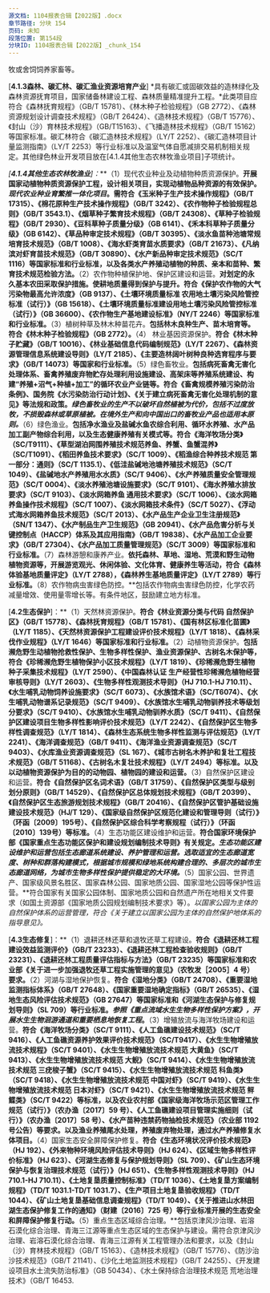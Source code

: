 ```yaml
---
源文档: 1104报表合辑【2022版】.docx
章节路径: 分块 154
页码: 未知
段落位置: 第154段
分块ID: 1104报表合辑【2022版】_chunk_154
---
```


牧或舍饲饲养家畜等。

[**4.1.3森林、碳汇林、碳汇渔业资源培育产业**] *具有碳汇或固碳效益的造林绿化及森林资源抚育项目，国家储备林建设工程、森林质量精准提升工程。*此类项目应符合《森林抚育规程》（GB/T 15781）、《林木种子检验规程》（GB 2772）、《森林资源规划设计调查技术规程》（GB/T 26424）、《造林技术规程》（GB/T 15776）、《封山（沙）育林技术规程》（GB/T15163）、《飞播造林技术规程》（GB/T 15162）等国家标准。碳汇林符合《碳汇造林技术规程》（LY/T 2252）、《碳汇造林项目计量监测指南》（LY/T 2253）等行业标准以及温室气体自愿减排交易机制相关规定。其他绿色林业开发项目放在[4.1.4其他生态农林牧渔业项目]子项统计。

*[****4.1.4其他生态农林牧渔业****]：***（1）现代农业种业及动植物种质资源保护。**开展国家动植物种质资源保护工程，设计相关项目，实现动植物品种资源的有效保护。*现代农业种业育繁推一体化项目*。需符合《玉米种子生产技术操作规程》（GB/T 17315）、《棉花原种生产技术操作规程》（GB/T 3242）、《农作物种子检验规程总则》（GB/T 3543.1）、《烟草种子繁育技术规程》（GB/T 24308）、《草种子检验规程》（GB/T 2930）、《豆科草种子质量分级》（GB 6141）、《禾本科草种子质量分级》（GB 6142）、《草品种审定技术规程》（GB/T 30395）、《淡水鱼苗种池塘常规培育技术规范》（GB/T 1008）、《海水虾类育苗水质要求》（GB/T 21673）、《凡纳滨对虾育苗技术规范》（GB/T 30890）、《水产新品种审定技术规范》（SC/T 1116）等国家标准和行业标准，以及各类水产养殖动植物的种质、亲本和苗种、繁育技术规范检验方法。**（2）农作物种植保护地、保护区建设和运营。**对划定的永久基本农田采取保护措施。使耕地质量得到保护与提升。符合《保护农作物的大气污染物最高允许浓度》（GB 9137）、《土壤环境质量标准 农用地土壤污染风险管控标准（试行）》（GB 15618）、《土壤环境质量标准建设用地土壤污染风险管控标准（试行）》（GB 36600）、《农作物生产基地建设标准》（NY/T 2246）等国家标准和行业标准。**（3）植树种草及林木种苗花卉。**包括林木良种生产、苗木培育等。符合《林木种子检验规程》（GB 2772）。**（4） 林业基因资源保护。**符合《林木种子贮藏》（GB/T 10016）、《林业基础信息代码编制规范》（LY/T 2267）、《森林资源管理信息系统建设导则》（LY/T 2185）、《主要造林阔叶树种良种选育程序与要求》（GB/T 14073）等国家和行业标准。**（5）绿色畜牧业。**包括病死畜禽无害化处理体系、畜禽养殖废弃物贮存处理利用设施建设、高架床等养殖系统建设、构建“养殖+沼气+种植+加工”的循环农业产业链等。符合《畜禽规模养殖污染防治条例》、国务院《水污染防治行动计划》、《关于建立病死畜禽无害化处理机制的意见》等法规和政策。*绿色畜牧业的生产不以破坏自然植被为代价，包括不过度放牧，不损毁森林或草原植被。在境外生产和向中国出口的畜牧业产品也适用本原则。***（6）绿色渔业。**包括净水渔业及盐碱水鱼农综合利用、循环水养殖、水产品加工副产物综合利用，以及生态健康养殖有关模式等。符合《海洋牧场分类》（SC/T9111）、《草型湖泊网围养殖技术规范养鱼、养蟹、鱼蟹混养》（SC/T1091）、《稻田养鱼技术要求》（SC/T 1009）、《稻渔综合种养技术规范 第一部分：通则》（SC/T 1135.1）、《低洼盐碱地池塘养殖技术规范》（SC/T 1049）、《盐碱地水产养殖用水水质》（SC/T 9406）、《水产养殖质量安全管理规范》（SC/T 0004）、《淡水养殖池塘设施要求》（SC/T 9101）、《海水养殖水排放要求》（SC/T 9103）、《淡水网箱养鱼 通用技术要求》（SC/T 1006）、《淡水网箱养鱼操作技术规程》（SC/T 1007）、《淡水网箱技术条件》（SC/T 5027）、《浮动式海水网箱养鱼技术规范》（SC/T 2013）、《水产品生产企业卫生注册规范》（SN/T 1347）、《水产制品生产卫生规范》（GB 20941）、《水产品危害分析与关键控制点（HACCP）体系及其应用指南》（GB/T 19838）、《水产品加工企业要求》（GB/T 27304）、《水产品加工质量管理规范》（SC/T 3009）等国家标准和行业标准。**（7）森林游憩和康养产业。**依托森林、草地、湿地、荒漠和野生动物植物资源等，开展游览观光、休闲体验、文化体育、健康养生等活动，符合《森林体验基地质量评定》（LY/T 2788），《森林养生基地质量评定》（LY/T 2789）等行业标准。**（8）农作物病虫害绿色防控。**包括农作物病虫害绿色防控，化学农药减量增效、使用量零增长等。有条件地区，鼓励建立地方标准。

[**4.2生态保护**]：**（1）天然林资源保护。**符合《林业资源分类与代码 自然保护区》（GB/T 15778）、《森林抚育规程》（GB/T 15781）、《国有林区标准化苗圃》（LY/T 1185）、《天然林资源保护工程建设评价技术规程》（LY/T 1818）、《森林采伐作业规程》（LY/T 1646）等国家标准和行业标准。**（2）动植物资源保护。**包括濒危野生动植物抢救性保护、生物多样性保护、渔业资源保护、古树名木保护等，符合《珍稀濒危野生植物保护小区技术规程》（LY/T 1819）、《珍稀濒危野生植物种子采集技术规程》（LY/T 2590）、《中国森林认证 生产经营性珍稀濒危植物经营审核导则》（LY/T 2603）、《生物多样性观测技术导则》（HJ 710.1-HJ 710.11）、《水生哺乳动物饲养设施要求》（SC/T 6073）、《水族馆术语》（SC/T6074）、《水生哺乳动物谱系记录规范》（SC/T 9409）、《水族馆水生哺乳动物驯养技术等级划分要求》（SC/T 9410）、《水族馆水生哺乳动物驯养水质》（SC/T 9411）、《自然保护区建设项目生物多样性影响评价技术规范》（LY/T 2242）、《自然保护区生物多样性调查规范》（LY/T 1814）、《森林生态系统生物多样性监测与评估规范》（LY/T 2241）、《海洋调查规范》（GB/T 9411）、《海洋渔业资源调查规范》（SC/T 9403）、《水库渔业资源调查规范》（SL 167）、《城市古树名木养护和复壮工程技术规范》（GB/T 51168）、《古树名木复壮技术规程》（LY/T 2494）等标准。以及以动植物资源保护为目的的动物园、植物园的建设和运营。**（3）自然保护区建设和运营。**符合《自然保护区名词术语》（GB/T 31759）、《自然保护区类型与级别划分原则》（GB/T 14529）、《自然保护区总体规划技术规程》（GB/T 20399）、《自然保护区生态旅游规划技术规程》（GB/T 20416）、《自然保护区管护基础设施建设技术规范》（HJ/T 129）、《国家级自然保护区规范化建设和管理导则（试行）》（环函〔2009〕195号）、《自然保护区综合科学考察规程（试行）》（环函〔2010〕139号）等标准。**（4）生态功能区建设维护和运营。**符合国家环境保护部《国家重点生态功能区保护和建设规划编制技术导则》有关规定。*生态功能区建设维护和运营包括生态廊道系统建设、养护管理和运营。选取适宜的生态廊道宽度、树种和群落构建模式，根据城市规模和绿地系统构建合理的、多层次的城市生态廊道网络，为城市生物多样性保护提供稳定的大环境。***（5）国家公园、世界遗产、国家级风景名胜区、国家森林公园、国家地质公园、国家湿地公园等保护性运营。**符合国家有关国家公园体制、国家地质公园和自然遗产所在地相关文件要求（如国土资源部《国家地质公园规划编制技术要求》等）。*以国家公园为主体的自然保护体系的运营管理，符合《关于建立以国家公园为主体的自然保护地体系的指导意见》。*

[**4.3生态修复**]：**（1）退耕还林还草和退牧还草工程建设。**符合《退耕还林工程建设效益监测评价》（GB/T 23233）、《退耕还林工程检查验收规则》（GB/T 23231）、《退耕还林工程质量评估指标与方法》（GB/T 23235）等国家标准和农业部《关于进一步加强退牧还草工程实施管理的意见》（农牧发［2005］4 号）要求。**（2）河湖与湿地保护恢复。**符合《湿地分类》（GB/T 24708）、《重要湿地监测指标体系》（GB/T 27648）、《国家重要湿地确定指标》（GB/T 26535）、《湿地生态风险评估技术规范》（GB 27647）等国家标准和《河湖生态保护与修复规划导则》（SL 709）等行业标准。*参照《重点流域水生生物多样性保护方案》，开展水生生物洄游通道和重要栖息地恢复工程*。**（3）增殖放流与海洋牧场建设和运营。**符合《海洋牧场分类》（SC/T 9111）、《人工鱼礁建设技术规范》（SC/T 9416）、《人工鱼礁资源养护效果评价技术规范》（SC/T9417）、《水生生物增殖放流技术规程》（SC/T 9401）、《水生生物增殖放流技术规范 大黄鱼》（SC/T 9413）、《水生生物增殖放流技术规范 大鲵》（SC/T 9414）、《水生生物增殖放流技术规范 三疣梭子蟹》（SC/T 9415）、《水生生物增殖放流技术规范 科鱼类》（SC/T 9418）、《水生生物增殖放流技术规范 中国对虾》（SC/T 9419）、《水生生物增殖放流技术规范 日本对虾》（SC/T 9421）、《水生生物增殖放流技术规范 鲆鲽类》（SC/T 9422）等标准，以及农业农村部《国家级海洋牧场示范区管理工作规范（试行）》（农办渔〔2017〕59 号）、《人工鱼礁建设项目管理实施细则（试行）》（农办渔〔2017〕58 号）、《水产苗种违禁药物抽检技术规范》（农业部 1192 号公告）等要求。以及渔业养殖尾水处理，养殖废弃物处理，通过水产养殖修复水体项目。**（4）国家生态安全屏障保护修复。**符合《生态环境状况评价技术规范》（HJ 192）、《外来物种环境风险评估技术导则》（HJ 624）、《区域生物多样性评价标准》（HJ 623）、《河湖生态修复与保护规划导则》（SL 709）、《矿山生态环境保护与恢复治理技术规范（试行）》（HJ 651）、《生物多样性观测技术导则》（HJ 710.1-HJ 710.11）、《土地复垦质量控制标准》（TD/T 1036）、《土地复垦方案编制规程》（TD/T 1031.1-TD/T 1031.7）、《生产项目土地复垦验收规程》（TD/T 1044）、《矿山土地复垦基础信息调查规程》（TD/T 1049）、《关于推进山水林田湖生态保护修复工作的通知》（财建〔2016〕725 号）等行业标准开展的生态安全和屏障保护修复行动。**（5）重点生态区域综合治理。**包括京津风沙治理、岩溶石漠化综合治理、青海三江源等重点生态区域的生态保护与建设。需符合京津风沙治理、岩溶石漠化综合治理、青海三江源有关工程管理办法和要求，以及《封山（沙）育林技术规程》（GB/T 15163）、《造林技术规程》（GB/T 15776）、《防沙治沙技术规范》（GB/T 21141）、《沙化土地监测技术规程》（GB/T 24255）、《开发建设项目水土流失防治标准》（GB 50434）、《水土保持综合治理技术规范 荒地治理技术》（GB/T 16453.